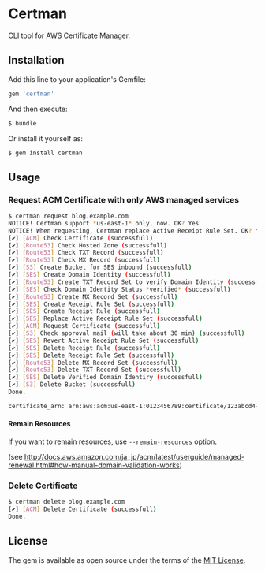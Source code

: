 # Certman

CLI tool for AWS Certificate Manager.

## Installation

Add this line to your application's Gemfile:

```ruby
gem 'certman'
```

And then execute:

```sh
$ bundle
```

Or install it yourself as:

```sh
$ gem install certman
```

## Usage

### Request ACM Certificate with only AWS managed services

```sh
$ certman request blog.example.com
NOTICE! Certman support *us-east-1* only, now. OK? Yes
NOTICE! When requesting, Certman replace Active Receipt Rule Set. OK? Yes
[✔] [ACM] Check Certificate (successfull)
[✔] [Route53] Check Hosted Zone (successfull)
[✔] [Route53] Check TXT Record (successfull)
[✔] [Route53] Check MX Record (successfull)
[✔] [S3] Create Bucket for SES inbound (successfull)
[✔] [SES] Create Domain Identity (successfull)
[✔] [Route53] Create TXT Record Set to verify Domain Identity (successfull)
[✔] [SES] Check Domain Identity Status *verified* (successfull)
[✔] [Route53] Create MX Record Set (successfull)
[✔] [SES] Create Receipt Rule Set (successfull)
[✔] [SES] Create Receipt Rule (successfull)
[✔] [SES] Replace Active Receipt Rule Set (successfull)
[✔] [ACM] Request Certificate (successfull)
[✔] [S3] Check approval mail (will take about 30 min) (successfull)
[✔] [SES] Revert Active Receipt Rule Set (successfull)
[✔] [SES] Delete Receipt Rule (successfull)
[✔] [SES] Delete Receipt Rule Set (successfull)
[✔] [Route53] Delete MX Record Set (successfull)
[✔] [Route53] Delete TXT Record Set (successfull)
[✔] [SES] Delete Verified Domain Identiry (successfull)
[✔] [S3] Delete Bucket (successfull)
Done.

certificate_arn: arn:aws:acm:us-east-1:0123456789:certificate/123abcd4-5e67-8f90-123a-4567bc89d01

```

#### Remain Resources

If you want to remain resources, use `--remain-resources` option.

(see http://docs.aws.amazon.com/ja_jp/acm/latest/userguide/managed-renewal.html#how-manual-domain-validation-works)

### Delete Certificate

```sh
$ certman delete blog.example.com
[✔] [ACM] Delete Certificate (successfull)
Done.

```

## License

The gem is available as open source under the terms of the [MIT License](http://opensource.org/licenses/MIT).

